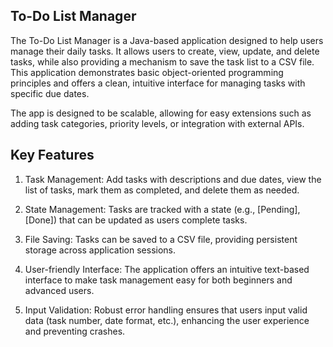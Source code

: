 ## To-Do List Manager

The To-Do List Manager is a  Java-based application designed to help users manage their daily tasks. It allows users to create, view, update, and delete tasks, while also providing a mechanism to save the task list to a CSV file. This application demonstrates basic object-oriented programming principles and offers a clean, intuitive interface for managing tasks with specific due dates.

The app is designed to be scalable, allowing for easy extensions such as adding task categories, priority levels, or integration with external APIs.

## Key Features

1) Task Management: Add tasks with descriptions and due dates, view the list of tasks, mark them as completed, and delete them as needed.

2) State Management: Tasks are tracked with a state (e.g., [Pending], [Done]) that can be updated as users complete tasks.

3) File Saving: Tasks can be saved to a CSV file, providing persistent storage across application sessions.

4) User-friendly Interface: The application offers an intuitive text-based interface to make task management easy for both beginners and advanced users.

5) Input Validation: Robust error handling ensures that users input valid data (task number, date format, etc.), enhancing the user experience and preventing crashes.